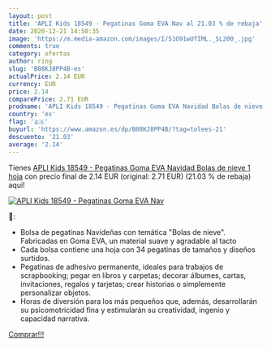 ```yaml
---
layout: post
title: 'APLI Kids 18549 - Pegatinas Goma EVA Nav al 21.03 % de rebaja'
date: 2020-12-21 14:50:35
image: 'https://m.media-amazon.com/images/I/51O91wUfIML._SL200_.jpg'
comments: true
category: ofertas
author: ring
slug: 'B08KJ8PP4B-es'
actualPrice: 2.14 EUR
currency: EUR
price: 2.14
comparePrice: 2.71 EUR
prodname: 'APLI Kids 18549 - Pegatinas Goma EVA Navidad Bolas de nieve 1 hoja'
country: 'es'
flag: '🇪🇸'
buyurl: 'https://www.amazon.es/dp/B08KJ8PP4B/?tag=tolees-21'
descuento: '21.03'
average: '2.14'
---
```


Tienes [APLI Kids 18549 - Pegatinas Goma EVA Navidad Bolas de nieve 1 hoja](https://www.amazon.es/dp/B08KJ8PP4B/?tag=tolees-21) con precio final de  2.14 EUR (original: 2.71 EUR) (21.03 %  de rebaja) aqui!

[![APLI Kids 18549 - Pegatinas Goma EVA Nav](https://m.media-amazon.com/images/I/51O91wUfIML._SL200_.jpg)](https://www.amazon.es/dp/B08KJ8PP4B/?tag=tolees-21)

🔎:

- Bolsa de pegatinas Navideñas con temática "Bolas de nieve". Fabricadas en Goma EVA, un material suave y agradable al tacto
- Cada bolsa contiene una hoja con 34 pegatinas de tamaños y diseños surtidos.
- Pegatinas de adhesivo permanente, ideales para trabajos de scrapbooking; pegar en libros y carpetas; decorar álbumes, cartas, invitaciones, regalos y tarjetas; crear historias o simplemente personalizar objetos.
- Horas de diversión para los más pequeños que, además, desarrollarán su psicomotricidad fina y estimularán su creatividad, ingenio y capacidad narrativa.

[Comprar!!!](https://www.amazon.es/dp/B08KJ8PP4B/?tag=tolees-21)
